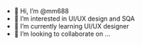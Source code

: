 - 👋 Hi, I’m @mm688
- 👀 I’m interested in UI/UX design and SQA
- 🌱 I’m currently learning UI/UX designer
- 💞️ I’m looking to collaborate on ...
<!---
mm688/mm688 is a ✨ special ✨ repository because its `README.md` (this file) appears on your GitHub profile.
You can click the Preview link to take a look at your changes.
--->

